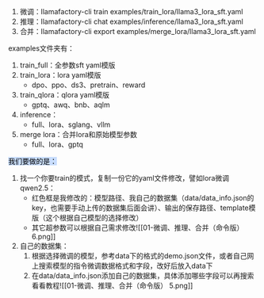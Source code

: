 1. 微调：llamafactory-cli train examples/train_lora/llama3_lora_sft.yaml
2. 推理：llamafactory-cli chat examples/inference/llama3_lora_sft.yaml
3. 合并：llamafactory-cli export examples/merge_lora/llama3_lora_sft.yaml

examples文件夹有：
1. train_full：全参数sft yaml模版
2. train_lora：lora yaml模版
	- dpo、ppo、ds3、pretrain、reward
3. train_qlora：qlora yaml模版
	- gptq、awq、bnb、aqlm
4. inference：
	- full、lora、sglang、vllm
5. merge lora：合并lora和原始模型参数
	- full、lora、gptq

<mark style="background: #ADCCFFA6;">我们要做的是：</mark>
1. 找一个你要train的模式，复制一份它的yaml文件修改，譬如lora微调qwen2.5：
	- 红色框是我修改的：模型路径、我自己的数据集（data/data_info.json的key，也需要手动上传的数据集后面会讲）、输出的保存路径、template模版（这个根据自己模型的选择修改）
	- 其它超参数可以根据自己需求修改![[01-微调、推理、合并（命令版） 6.png]]
2. 自己的数据集：
	1. 根据选择微调的模型，参考data下的格式的demo.json文件，或者自己网上搜索模型的指令微调数据格式和字段，改好后放入data下
	2. 在data/data_info.json添加自己的数据集，具体添加哪些字段可以再搜索看看教程![[01-微调、推理、合并（命令版） 5.png]]
